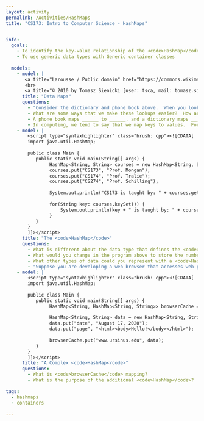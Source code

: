 ```yaml
---
layout: activity
permalink: /Activities/HashMaps
title: "CS173: Intro to Computer Science - HashMaps"


info:
  goals: 
    - To identify the key-value relationship of the <code>HashMap</code>
    - To use generic data types with Generic container classes
    
  models:
    - model: |
       <a title="Larousse / Public domain" href="https://commons.wikimedia.org/wiki/File:Nouveau_Dictionnaire_Larousse_page.JPG"><img width="512" alt="Nouveau Dictionnaire Larousse page" src="https://upload.wikimedia.org/wikipedia/commons/thumb/a/aa/Nouveau_Dictionnaire_Larousse_page.JPG/512px-Nouveau_Dictionnaire_Larousse_page.JPG"></a> 
       <br>
       <a title="© 2010 by Tomasz Sienicki [user: tsca, mail: tomasz.sienicki at gmail.com] / CC BY (https://creativecommons.org/licenses/by/3.0)" href="https://commons.wikimedia.org/wiki/File:Telefonbog_ubt-1.JPG"><img width="512" alt="Telefonbog ubt-1" src="https://upload.wikimedia.org/wikipedia/commons/d/d3/Telefonbog_ubt-1.JPG"></a>
      title: "Data Maps"
      questions:
        - "Consider the dictionary and phone book above.  When you look something up in each of them, what are you looking up, and what are you looking <strong>for</strong>?  What are the data types?"
        - What are some ways that we make these lookups easier?  How are the data organized, and what part of the data is organized that way?  
        - A phone book maps ______ to ______, and a dictionary maps ______ to ______.
        - In computing, we tend to say that we map keys to values.  For the phone book and dictionary, what is the key, and what is the value?
    - model: |         
        <script type="syntaxhighlighter" class="brush: cpp"><![CDATA[   
        import java.util.HashMap;
        
        public class Main {
           public static void main(String[] args) {
                HashMap<String, String> courses = new HashMap<String, String>;
                courses.put("CS173", "Prof. Mongan");
                courses.put("CS174", "Prof. Tralie");
                courses.put("CS274", "Prof. Schilling");
                
                System.out.println("CS173 is taught by: " + courses.get("CS173"));
                
                for(String key: courses.keySet()) {
                    System.out.println(key + " is taught by: " + courses.get(key));
                }
           }
        }
        ]]></script>       
      title: "The <code>HashMap</code>"
      questions:
        - What is different about the data type that defines the <code>HashMap</code> variable in this program?  What do the extra parameters mean?
        - What would you change in the program above to store the number of students enrolled in each course, instead of the instructor of each course?
        - What other types of data could you represent with a <code>HashMap</code>?
        - "Suppose you are developing a web browser that accesses web pages.  You want to <strong>cache</strong> the pages, so that you only access them once, to save on I/O, network calls, and your data plan.  How might a <code>HashMap</code> help you to do this?  What would be the key and the value?"
    - model: |         
        <script type="syntaxhighlighter" class="brush: cpp"><![CDATA[   
        import java.util.HashMap;
        
        public class Main {
           public static void main(String[] args) {
                HashMap<String, HashMap<String, String>> browserCache = new HashMap<String, HashMap<String, String>>();
                
                HashMap<String, String> data = new HashMap<String, String>();
                data.put("date", "August 17, 2020");
                data.put("page", "<html><body>Hello!</body></html>");
                
                browserCache.put("www.ursinus.edu", data);
           }
        }
        ]]></script>       
      title: "A Complex <code>HashMap</code>"
      questions:
        - What is <code>browserCache</code> mapping?
        - What is the purpose of the additional <code>HashMap</code>?
        
tags:
  - hashmaps
  - containers
  
---
```


